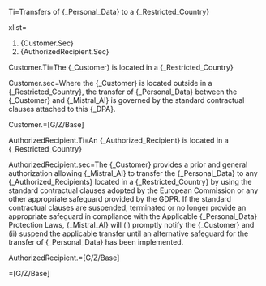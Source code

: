 Ti=Transfers of {_Personal_Data} to a {_Restricted_Country}

xlist=<ol><li>{Customer.Sec}</li><li>{AuthorizedRecipient.Sec}</li></ol>

Customer.Ti=The {_Customer} is located in a {_Restricted_Country}

Customer.sec=Where the {_Customer} is located outside in a {_Restricted_Country}, the transfer of {_Personal_Data} between the {_Customer} and {_Mistral_AI} is governed by the standard contractual clauses attached to this {_DPA}.

Customer.=[G/Z/Base]

AuthorizedRecipient.Ti=An {_Authorized_Recipient} is located in a {_Restricted_Country}

AuthorizedRecipient.sec=The {_Customer} provides a prior and general authorization allowing {_Mistral_AI} to transfer the {_Personal_Data} to any {_Authorized_Recipients} located in a {_Restricted_Country} by using the standard contractual clauses adopted by the European Commission or any other appropriate safeguard provided by the GDPR. If the standard contractual clauses are suspended, terminated or no longer provide an appropriate safeguard in compliance with the Applicable {_Personal_Data} Protection Laws, {_Mistral_AI} will (i) promptly notify the {_Customer} and (ii) suspend the applicable transfer until an alternative safeguard for the transfer of {_Personal_Data} has been implemented.

AuthorizedRecipient.=[G/Z/Base]

=[G/Z/Base]

